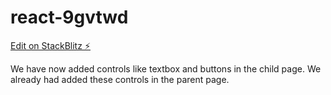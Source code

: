 # react-9gvtwd

[Edit on StackBlitz ⚡️](https://stackblitz.com/edit/react-9gvtwd)

We have now added controls like textbox and buttons in the child page. 
We already had added these controls in the parent page.